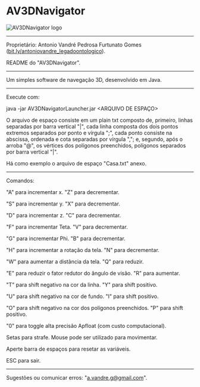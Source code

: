 # AV3DNavigator
![AV3DNavigator logo](https://antoniovandre2.github.io/AV3DNavigator/AV3DNavigator%20-%20Logo%20-%20200p.png)
____________________

Proprietário: Antonio Vandré Pedrosa Furtunato Gomes ([bit.ly/antoniovandre_legadoontologico](https://bit.ly/antoniovandre_legadoontologico)).

README do "AV3DNavigator".
____________________

Um simples software de navegação 3D, desenvolvido em Java.
_____

Execute com:

java -jar AV3DNavigatorLauncher.jar <ARQUIVO DE ESPAÇO>

O arquivo de espaço consiste em um plain txt composto de, primeiro, linhas separadas por barra vertical "|", cada linha composta dos dois pontos extremos separados por ponto e vírgula ";", cada ponto consiste na abscissa, ordenada e cota separadas por vírgula ","; e, segundo, após o arroba "@", os vértices dos polígonos preenchidos, polígonos separados por barra vertical "|".

Há como exemplo o arquivo de espaço "Casa.txt" anexo.
____________________

Comandos:

"A" para incrementar x. "Z" para decrementar.

"S" para incrementar y. "X" para decrementar.

"D" para incrementar z. "C" para decrementar.

"F" para incrementar Teta. "V" para decrementar.

"G" para incrementar Phi. "B" para decrementar.

"H" para incrementar a rotação da tela. "N" para decrementar.

"W" para aumentar a distância da tela. "Q" para reduzir.

"E" para reduzir o fator redutor do ângulo de visão. "R" para aumentar.

"T" para shift negativo na cor da linha. "Y" para shift positivo.

"U" para shift negativo na cor de fundo. "I" para shift positivo.

"O" para shift negativo na cor dos polígonos preenchidos. "P" para shift positivo.

"0" para toggle alta precisão Apfloat (com custo computacional).

Setas para strafe. Mouse pode ser utilizado para movimentar.

Aperte barra de espaços para resetar as variáveis.

ESC para sair.
____________________

Sugestões ou comunicar erros: "a.vandre.g@gmail.com".
